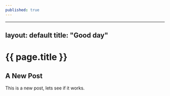 ```yaml
---
published: true
---
```

---
layout: default
title:  "Good day"
---
# {{ page.title }}

## A New Post

This is a new post, lets see if it works.
